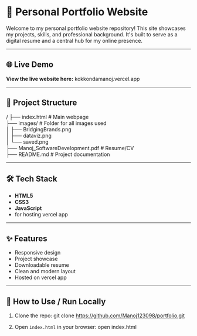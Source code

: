 # 💼 Personal Portfolio Website

Welcome to my personal portfolio website repository! This site showcases my projects, skills, and professional background. It's built to serve as a digital resume and a central hub for my online presence.

---

## 🌐 Live Demo

**View the live website here:** kokkondamanoj.vercel.app

---

## 📁 Project Structure

/
├── index.html              # Main webpage  
├── images/                 # Folder for all images used  
│   ├── BridgingBrands.png  
│   ├── dataviz.png  
│   └── saved.png  
├── Manoj_SoftwareDevelopment.pdf  # Resume/CV  
├── README.md               # Project documentation  

---

## 🛠️ Tech Stack

- **HTML5**
- **CSS3**
- **JavaScript**
-  for hosting vercel app

---

## ✨ Features

- Responsive design  
- Project showcase  
- Downloadable resume  
- Clean and modern layout  
- Hosted on vercel app  

---

## 🚀 How to Use / Run Locally

1. Clone the repo:
   git clone https://github.com/Manoj123098/portfolio.git

2. Open `index.html` in your browser:
   open index.html

